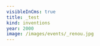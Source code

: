 ```yaml
---
visibleInCms: true
title: _test
kind: inventions
year: 2000
image: /images/events/_renou.jpg
---
```

